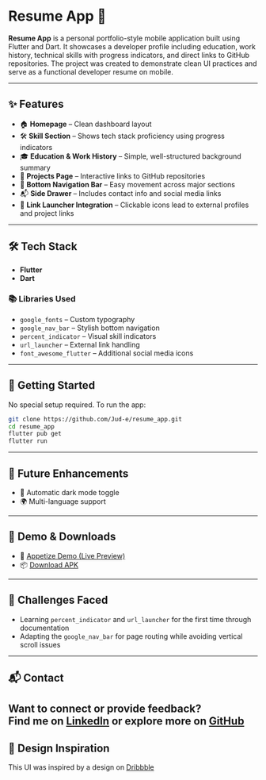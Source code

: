 # Resume App 📄

**Resume App** is a personal portfolio-style mobile application built using Flutter and Dart. It showcases a developer profile including education, work history, technical skills with progress indicators, and direct links to GitHub repositories. The project was created to demonstrate clean UI practices and serve as a functional developer resume on mobile.

---

## ✨ Features

- 🏠 **Homepage** – Clean dashboard layout
- 🛠️ **Skill Section** – Shows tech stack proficiency using progress indicators
- 🎓 **Education & Work History** – Simple, well-structured background summary
- 📁 **Projects Page** – Interactive links to GitHub repositories
- 📲 **Bottom Navigation Bar** – Easy movement across major sections
- 📬 **Side Drawer** – Includes contact info and social media links
- 🔗 **Link Launcher Integration** – Clickable icons lead to external profiles and project links

---

## 🛠 Tech Stack

- **Flutter**
- **Dart**

### 📚 Libraries Used

- `google_fonts` – Custom typography
- `google_nav_bar` – Stylish bottom navigation
- `percent_indicator` – Visual skill indicators
- `url_launcher` – External link handling
- `font_awesome_flutter` – Additional social media icons
---

## 🚀 Getting Started

No special setup required. To run the app:

```bash
git clone https://github.com/Jud-e/resume_app.git
cd resume_app
flutter pub get
flutter run
```

---

## 🎯 Future Enhancements

- 🌙 Automatic dark mode toggle
- 🌍 Multi-language support
---

## 📲 Demo & Downloads

- 🔗 [Appetize Demo (Live Preview)](https://appetize.io/app/jt55zqbvopt6jpfv5cnv62aqu4?device=pixel4&osVersion=12.0&scale=75)
- 📦 [Download APK](https://drive.google.com/file/d/1H-FiUiurR_HckgCGg2EpLWa6iTj_PyBF/view?usp=share_link)
---

## 🧠 Challenges Faced

- Learning `percent_indicator` and `url_launcher` for the first time through documentation
- Adapting the `google_nav_bar` for page routing while avoiding vertical scroll issues
---

## 📬 Contact

Want to connect or provide feedback?  
Find me on [LinkedIn](https://www.linkedin.com/in/jude-ovien/) or explore more on [GitHub](https://github.com/Jud-e)
---

## 🎨 Design Inspiration

This UI was inspired by a design on [Dribbble](https://dribbble.com/shots/15273424-Resume-CV-Mobile-Shots)

